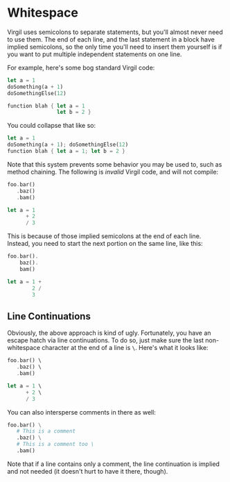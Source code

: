 # Whitespace

Virgil uses semicolons to separate statements, but you'll almost
never need to use them.  The end of each line, and the last statement
in a block have implied semicolons, so the only time you'll need to
insert them yourself is if you want to put multiple independent
statements on one line.

For example, here's some bog standard Virgil code:

```rust
let a = 1
doSomething(a + 1)
doSomethingElse(12)

function blah { let a = 1
                let b = 2 }
```

You could collapse that like so:

```rust
let a = 1
doSomething(a + 1); doSomethingElse(12)
function blah { let a = 1; let b = 2 }
```

Note that this system prevents some behavior you may be used to, such
as method chaining.  The following is *invalid* Virgil code, and will
not compile:

```rust
foo.bar()
   .baz()
   .bam()
```

```rust
let a = 1
      + 2
      / 3
```

This is because of those implied semicolons at the end of each line.
Instead, you need to start the next portion on the same line, like this:

```rust
foo.bar().
    baz().
    bam()
```

```rust
let a = 1 +
        2 /
        3
```

## Line Continuations

Obviously, the above approach is kind of ugly.  Fortunately, you have
an escape hatch via line continuations.  To do so, just make sure the
last non-whitespace character at the end of a line is `\`.  Here's what
it looks like:

```rust
foo.bar() \
   .baz() \
   .bam()

let a = 1 \
      + 2 \
      / 3
```

You can also intersperse comments in there as well:

```python
foo.bar() \
   # This is a comment
   .baz() \
   # This is a comment too \
   .bam()
```

Note that if a line contains only a comment, the line continuation is
implied and not needed (it doesn't hurt to have it there, though).
